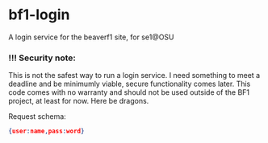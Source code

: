 # bf1-login
A login service for the beaverf1 site, for se1@OSU

### !!! Security note:
This is not the safest way to run a login service. I need something to meet a deadline and be minimumly viable, secure functionality comes later. This code comes with no warranty and should not be used outside of the BF1 project, at least for now. Here be dragons.

Request schema:

```json
{user:name,pass:word}
```